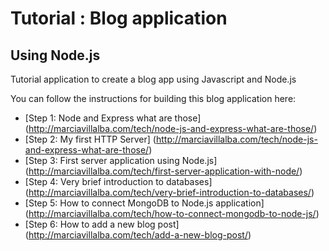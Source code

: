 
# Tutorial : Blog application
## Using Node.js

Tutorial application to create a blog app using Javascript and Node.js

You can follow the instructions for building this blog application here:
- [Step 1: Node and Express what are those] (http://marciavillalba.com/tech/node-js-and-express-what-are-those/)
- [Step 2: My first HTTP Server] (http://marciavillalba.com/tech/node-js-and-express-what-are-those/)
- [Step 3: First server application using Node.js] (http://marciavillalba.com/tech/first-server-application-with-node/)
- [Step 4: Very brief introduction to databases] (http://marciavillalba.com/tech/very-brief-introduction-to-databases/)
- [Step 5: How to connect MongoDB to Node.js application] (http://marciavillalba.com/tech/how-to-connect-mongodb-to-node-js/)
- [Step 6: How to add a new blog post] (http://marciavillalba.com/tech/add-a-new-blog-post/)
